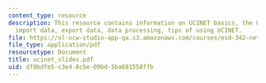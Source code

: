 ```yaml
---
content_type: resource
description: This resource contains information on UCINET basics, the UCINET environment,
  import data, export data, data processing, tips of using UCINET.
file: https://ol-ocw-studio-app-qa.s3.amazonaws.com/courses/esd-342-network-representations-of-complex-engineering-systems-spring-2010/df0bdfe5c3e48c5e09bd5ba681558ffb_ucinet_slides.pdf
file_type: application/pdf
resourcetype: Document
title: ucinet_slides.pdf
uid: df0bdfe5-c3e4-8c5e-09bd-5ba681558ffb
---
```

